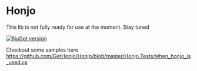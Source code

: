 # Honjo

This lib is not fully ready for use at the moment. Stay tuned

[![NuGet version](https://img.shields.io/nuget/v/Honjo.svg?style=flat-square)](https://www.nuget.org/packages/Honjo/0.0.4-pre)


Checkout some samples here https://github.com/GetHonjo/Honjo/blob/master/Honjo.Tests/when_honjo_is_used.cs
